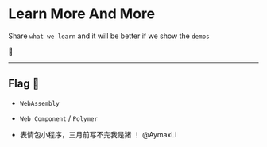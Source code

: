 # Learn More And More

Share `what we learn` and it will be better if we show the `demos`

🦍

---

## Flag :triangular_flag_on_post:

- `WebAssembly`

- `Web Component` / `Polymer`

- 表情包小程序，三月前写不完我是猪 ！ @AymaxLi
